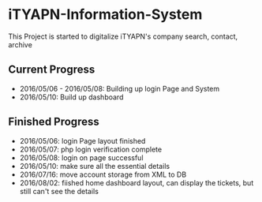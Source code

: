 # iTYAPN-Information-System

<p>This Project is started to digitalize iTYAPN's company search, contact, archive</p>

<h2>Current Progress</h2>
  <ul>
    <li>2016/05/06 - 2016/05/08: Building up login Page and System</li>
    <li>2016/05/10: Build up dashboard
  </ul>
<h2>Finished Progress</h2>
  <ul>
    <li>2016/05/06: login Page layout finished</li>
    <li>2016/05/07: php login verification complete</li>
    <li>2016/05/08: login on page successful</li>
    <li>2016/05/10: make sure all the essential details</li>
    <li>2016/07/16: move account storage from XML to DB</li>
    <li>2016/08/02: fiished home dashboard layout, can display the tickets, but still can't see the details</li>
  </ul>
